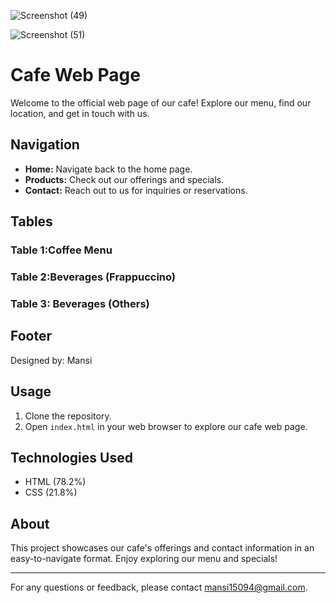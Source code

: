 ![Screenshot (49)](https://github.com/user-attachments/assets/fce88432-5692-45d3-aa6f-23515a9c3fe5)

![Screenshot (51)](https://github.com/user-attachments/assets/e371c1cb-400c-4747-946f-78bdfa39935d)

# Cafe Web Page

Welcome to the official web page of our cafe! Explore our menu, find our location, and get in touch with us.

## Navigation

- **Home:** Navigate back to the home page.
- **Products:** Check out our offerings and specials.
- **Contact:** Reach out to us for inquiries or reservations.

## Tables

### Table 1:Coffee Menu
### Table 2:Beverages (Frappuccino)
### Table 3: Beverages (Others)
## Footer

Designed by: Mansi

## Usage

1. Clone the repository.
2. Open `index.html` in your web browser to explore our cafe web page.

## Technologies Used

- HTML (78.2%)
- CSS (21.8%)

## About

This project showcases our cafe's offerings and contact information in an easy-to-navigate format. Enjoy exploring our menu and specials!

---

For any questions or feedback, please contact mansi15094@gmail.com.

